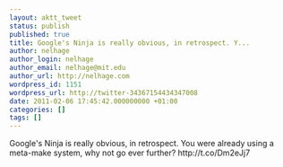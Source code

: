 ```yaml
---
layout: aktt_tweet
status: publish
published: true
title: Google's Ninja is really obvious, in retrospect. Y...
author: nelhage
author_login: nelhage
author_email: nelhage@mit.edu
author_url: http://nelhage.com
wordpress_id: 1151
wordpress_url: http://twitter-34367154434347008
date: 2011-02-06 17:45:42.000000000 +01:00
categories: []
tags: []
---
```

Google's Ninja is really obvious, in retrospect. You were already using a meta-make system, why not go ever further? http:&#47;&#47;t.co&#47;Dm2eJj7
